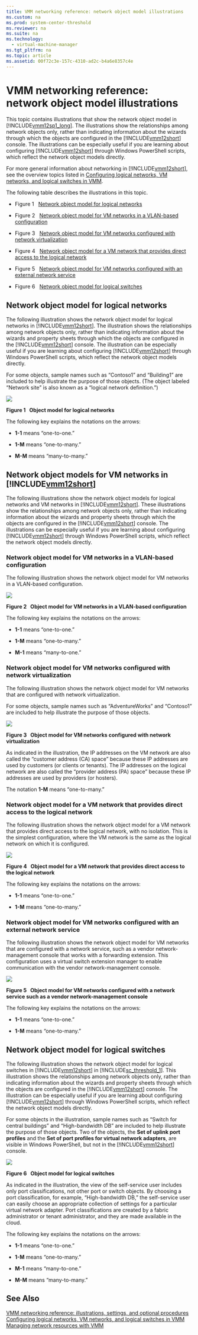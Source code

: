 ```yaml
---
title: VMM networking reference: network object model illustrations
ms.custom: na
ms.prod: system-center-threshold
ms.reviewer: na
ms.suite: na
ms.technology: 
  - virtual-machine-manager
ms.tgt_pltfrm: na
ms.topic: article
ms.assetid: 00f72c3e-157c-4310-ad2c-b4a6e8357c4e
---
```

# VMM networking reference: network object model illustrations
This topic contains illustrations that show the network object model in [!INCLUDE[vmm12sp1_long](Token/vmm12sp1_long_md.md)]. The illustrations show the relationships among network objects only, rather than indicating information about the wizards through which the objects are configured in the [!INCLUDE[vmm12short](Token/vmm12short_md.md)] console. The illustrations can be especially useful if you are learning about configuring [!INCLUDE[vmm12short](Token/vmm12short_md.md)] through Windows PowerShell scripts, which reflect the network object models directly.

For more general information about networking in [!INCLUDE[vmm12short](Token/vmm12short_md.md)], see the overview topics listed in [Configuring logical networks, VM networks, and logical switches in VMM](Configuring-logical-networks,-VM-networks,-and-logical-switches-in-VMM.md).

The following table describes the illustrations in this topic.

-   Figure 1   [Network object model for logical networks](VMM-networking-reference--network-object-model-illustrations.md#BKMK_logical2)

-   Figure 2   [Network object model for VM networks in a VLAN-based configuration](VMM-networking-reference--network-object-model-illustrations.md#BKMK_VLAN2)

-   Figure 3   [Network object model for VM networks configured with network virtualization](VMM-networking-reference--network-object-model-illustrations.md#BKMK_virtualization2)

-   Figure 4   [Network object model for a VM network that provides direct access to the logical network](VMM-networking-reference--network-object-model-illustrations.md#BKMK_direct2)

-   Figure 5   [Network object model for VM networks configured with an external network service](VMM-networking-reference--network-object-model-illustrations.md#BKMK_vendor2)

-   Figure 6   [Network object model for logical switches](VMM-networking-reference--network-object-model-illustrations.md#BKMK_switch)

## <a name="BKMK_logical2"></a>Network object model for logical networks
The following illustration shows the network object model for logical networks in [!INCLUDE[vmm12short](Token/vmm12short_md.md)]. The illustration shows the relationships among network objects only, rather than indicating information about the wizards and property sheets through which the objects are configured in the [!INCLUDE[vmm12short](Token/vmm12short_md.md)] console. The illustration can be especially useful if you are learning about configuring [!INCLUDE[vmm12short](Token/vmm12short_md.md)] through Windows PowerShell scripts, which reflect the network object models directly.

For some objects, sample names such as “Contoso1” and “Building1” are included to help illustrate the purpose of those objects. \(The object labeled “Network site” is also known as a “logical network definition.”\)

![](Image/01_VMM_Net_Obj.gif)

**Figure 1   Object model for logical networks**

The following key explains the notations on the arrows:

-   **1\-1** means “one\-to\-one.”

-   **1\-M** means “one\-to\-many.”

-   **M\-M** means “many\-to\-many.”

## Network object models for VM networks in [!INCLUDE[vmm12short](Token/vmm12short_md.md)]
The following illustrations show the network object models for logical networks and VM networks in [!INCLUDE[vmm12short](Token/vmm12short_md.md)]. These illustrations show the relationships among network objects only, rather than indicating information about the wizards and property sheets through which the objects are configured in the [!INCLUDE[vmm12short](Token/vmm12short_md.md)] console. The illustrations can be especially useful if you are learning about configuring [!INCLUDE[vmm12short](Token/vmm12short_md.md)] through Windows PowerShell scripts, which reflect the network object models directly.

### <a name="BKMK_VLAN2"></a>Network object model for VM networks in a VLAN\-based configuration
The following illustration shows the network object model for VM networks in a VLAN\-based configuration.

![](Image/02b_VMM_Net_Obj_upd.gif)

**Figure 2   Object model for VM networks in a VLAN\-based configuration**

The following key explains the notations on the arrows:

-   **1\-1** means “one\-to\-one.”

-   **1\-M** means “one\-to\-many.”

-   **M\-1** means “many\-to\-one.”

### <a name="BKMK_virtualization2"></a>Network object model for VM networks configured with network virtualization
The following illustration shows the network object model for VM networks that are configured with network virtualization.

For some objects, sample names such as “AdventureWorks” and “Contoso1” are included to help illustrate the purpose of those objects.

![](Image/02_VMM_Net_Obj.gif)

**Figure 3   Object model for VM networks configured with network virtualization**

As indicated in the illustration, the IP addresses on the VM network are also called the “customer address \(CA\) space” because these IP addresses are used by customers \(or clients or tenants\). The IP addresses on the logical network are also called the “provider address \(PA\) space” because these IP addresses are used by providers \(or hosters\).

The notation **1\-M** means “one\-to\-many.”

### <a name="BKMK_direct2"></a>Network object model for a VM network that provides direct access to the logical network
The following illustration shows the network object model for a VM network that provides direct access to the logical network, with no isolation. This is the simplest configuration, where the VM network is the same as the logical network on which it is configured.

![](Image/02c_VMM_Net_Obj.gif)

**Figure 4   Object model for a VM network that provides direct access to the logical network**

The following key explains the notations on the arrows:

-   **1\-1** means “one\-to\-one.”

-   **1\-M** means “one\-to\-many.”

### <a name="BKMK_vendor2"></a>Network object model for VM networks configured with an external network service
The following illustration shows the network object model for VM networks that are configured with a network service, such as a vendor network\-management console that works with a forwarding extension. This configuration uses a virtual switch extension manager to enable communication with the vendor network\-management console.

![](Image/02d_VMM_Net_Obj_Ext_upd.gif)

**Figure 5   Object model for VM networks configured with a network service such as a vendor network\-management console**

The following key explains the notations on the arrows:

-   **1\-1** means “one\-to\-one.”

-   **1\-M** means “one\-to\-many.”

## <a name="BKMK_switch"></a>Network object model for logical switches
The following illustration shows the network object model for logical switches in [!INCLUDE[vmm12short](Token/vmm12short_md.md)] in [!INCLUDE[sc_threshold_1](Token/sc_threshold_1_md.md)]. This illustration shows the relationships among network objects only, rather than indicating information about the wizards and property sheets through which the objects are configured in the [!INCLUDE[vmm12short](Token/vmm12short_md.md)] console. The illustration can be especially useful if you are learning about configuring [!INCLUDE[vmm12short](Token/vmm12short_md.md)] through Windows PowerShell scripts, which reflect the network object models directly.

For some objects in the illustration, sample names such as “Switch for central buildings” and “High\-bandwidth DB” are included to help illustrate the purpose of those objects. Two of the objects, the **Set of uplink port profiles** and the **Set of port profiles for virtual network adapters**, are visible in Windows PowerShell, but not in the [!INCLUDE[vmm12short](Token/vmm12short_md.md)] console.

![](Image/03_VMM_Net_Obj.gif)

**Figure 6   Object model for logical switches**

As indicated in the illustration, the view of the self\-service user includes only port classifications, not other port or switch objects. By choosing a port classification, for example, “High\-bandwidth DB,” the self\-service user can easily choose an appropriate collection of settings for a particular virtual network adapter. Port classifications are created by a fabric administrator or tenant administrator, and they are made available in the cloud.

The following key explains the notations on the arrows:

-   **1\-1** means “one\-to\-one.”

-   **1\-M** means “one\-to\-many.”

-   **M\-1** means “many\-to\-one.”

-   **M\-M** means “many\-to\-many.”

## See Also
[VMM networking reference: illustrations, settings, and optional procedures](VMM-networking-reference--illustrations,-settings,-and-optional-procedures.md)
[Configuring logical networks, VM networks, and logical switches in VMM](Configuring-logical-networks,-VM-networks,-and-logical-switches-in-VMM.md)
[Managing network resources with VMM](Managing-network-resources-with-VMM.md)


